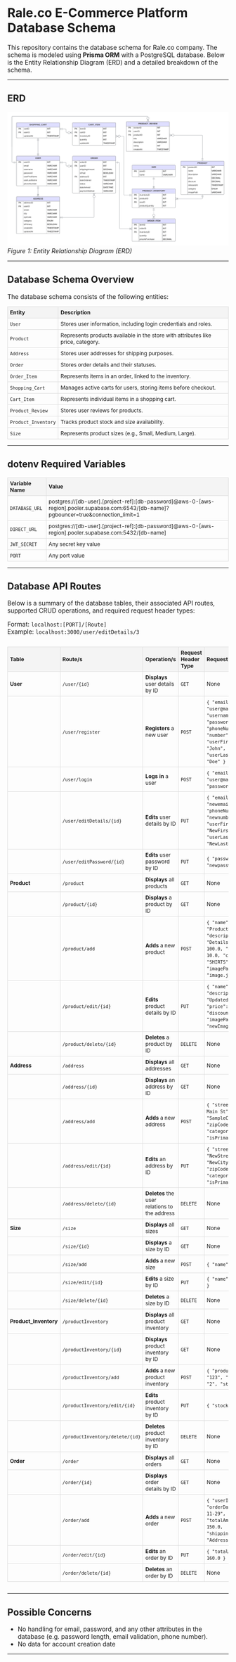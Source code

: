 # Rale.co E-Commerce Platform Database Schema

This repository contains the database schema for Rale.co company. The schema is modeled using **Prisma ORM** with a PostgreSQL database. Below is the Entity Relationship Diagram (ERD) and a detailed breakdown of the schema.

---

## ERD

![ERD Diagram](./ERD.png)  
*Figure 1: Entity Relationship Diagram (ERD)*

---

## Database Schema Overview

The database schema consists of the following entities:

| **Entity**         | **Description**                                                                 |
|---------------------|---------------------------------------------------------------------------------|
| `User`             | Stores user information, including login credentials and roles.                |
| `Product`          | Represents products available in the store with attributes like price, category.|
| `Address`          | Stores user addresses for shipping purposes.                                   |
| `Order`            | Stores order details and their statuses.                                       |
| `Order_Item`       | Represents items in an order, linked to the inventory.                         |
| `Shopping_Cart`    | Manages active carts for users, storing items before checkout.                 |
| `Cart_Item`        | Represents individual items in a shopping cart.                                |
| `Product_Review`   | Stores user reviews for products.                                              |
| `Product_Inventory`| Tracks product stock and size availability.                                    |
| `Size`             | Represents product sizes (e.g., Small, Medium, Large).                        |

---

## dotenv Required Variables

| **Variable Name**  | **Value**                                                                      |
|---------------------|---------------------------------------------------------------------------------|
| `DATABASE_URL`     | postgres://[db-user].[project-ref]:[db-password]@aws-0-[aws-region].pooler.supabase.com:6543/[db-name]?pgbouncer=true&connection_limit=1|
| `DIRECT_URL`       | postgres://[db-user].[project-ref]:[db-password]@aws-0-[aws-region].pooler.supabase.com:5432/[db-name]|
| `JWT_SECRET`       | Any secret key value                                                           |
| `PORT`             | Any port value                                                                 |

---

## Database API Routes

Below is a summary of the database tables, their associated API routes, supported CRUD operations, and required request header types:

Format: `localhost:[PORT]/[Route]`  
Example: `localhost:3000/user/editDetails/3`

<style>
  table {
    width: 100%;
    table-layout: fixed; /* Distributes columns evenly */
    border-collapse: collapse; /* Ensures no extra space between borders */
    font-size: 12px; /* Adjust font size for smaller content */
  }

  th, td {
    padding: 5px; /* Reduces the padding to make the cells more compact */
    text-align: left; /* Ensures text is left-aligned */
    border: 1px solid #ddd; /* Adds a light border for better visibility */
  }

  th {
    background-color: #f4f4f4; /* Light gray background for headers */
    font-weight: bold;
  }
</style>

<div style="overflow-x: auto">
  <table>
    <thead>
      <tr>
        <th><strong>Table</strong></th>
        <th><strong>Route/s</strong></th>
        <th><strong>Operation/s</strong></th>
        <th><strong>Request Header Type</strong></th>
        <th><strong>Request Body</strong></th>
        <th><strong>Authentication</strong></th>
      </tr>
    </thead>
    <tbody>
      <tr>
        <td><strong>User</strong></td>
        <td><code>/user/{id}</code></td>
        <td><strong>Displays</strong> user details by ID</td>
        <td><code>GET</code></td>
        <td>None</td>
        <td>Yes</td>
      </tr>
      <tr>
        <td></td>
        <td><code>/user/register</code></td>
        <td><strong>Registers</strong> a new user</td>
        <td><code>POST</code></td>
        <td><code>{ "email": "user@mail.com", "username": "user", "password": "pass", "phoneNumber": "number", "userFirstName": "John", "userLastName": "Doe" }</code></td>
        <td>No</td>
      </tr>
      <tr>
        <td></td>
        <td><code>/user/login</code></td>
        <td><strong>Logs in</strong> a user</td>
        <td><code>POST</code></td>
        <td><code>{ "email": "user@mail.com", "password": "pass" }</code></td>
        <td>No</td>
      </tr>
      <tr>
        <td></td>
        <td><code>/user/editDetails/{id}</code></td>
        <td><strong>Edits</strong> user details by ID</td>
        <td><code>PUT</code></td>
        <td><code>{ "email": "newemail@mail.com", "phoneNumber": "newnumber", "userFirstName": "NewFirstName", "userLastName": "NewLastName" }</code></td>
        <td>Yes</td>
      </tr>
      <tr>
        <td></td>
        <td><code>/user/editPassword/{id}</code></td>
        <td><strong>Edits</strong> user password by ID</td>
        <td><code>PUT</code></td>
        <td><code>{ "password": "newpassword" }</code></td>
        <td>Yes</td>
      </tr>
      <tr>
        <td><strong>Product</strong></td>
        <td><code>/product</code></td>
        <td><strong>Displays</strong> all products</td>
        <td><code>GET</code></td>
        <td>None</td>
        <td>No</td>
      </tr>
      <tr>
        <td></td>
        <td><code>/product/{id}</code></td>
        <td><strong>Displays</strong> a product by ID</td>
        <td><code>GET</code></td>
        <td>None</td>
        <td>No</td>
      </tr>
      <tr>
        <td></td>
        <td><code>/product/add</code></td>
        <td><strong>Adds</strong> a new product</td>
        <td><code>POST</code></td>
        <td><code>{ "name": "ProductName", "description": "Details", "price": 100.0, "discount": 10.0, "category": "SHIRTS", "imagePath": "image.jpg" }</code></td>
        <td>Yes + Admin Role</td>
      </tr>
      <tr>
        <td></td>
        <td><code>/product/edit/{id}</code></td>
        <td><strong>Edits</strong> product details by ID</td>
        <td><code>PUT</code></td>
        <td><code>{ "name": "NewName", "description": "UpdatedDetails", "price": 120.0, "discount": 15.0, "imagePath": "newImage.jpg" }</code></td>
        <td>Yes + Admin Role</td>
      </tr>
      <tr>
        <td></td>
        <td><code>/product/delete/{id}</code></td>
        <td><strong>Deletes</strong> a product by ID</td>
        <td><code>DELETE</code></td>
        <td>None</td>
        <td>Yes + Admin Role</td>
      </tr>
      <tr>
        <td><strong>Address</strong></td>
        <td><code>/address</code></td>
        <td><strong>Displays</strong> all addresses</td>
        <td><code>GET</code></td>
        <td>None</td>
        <td>Yes</td>
      </tr>
      <tr>
        <td></td>
        <td><code>/address/{id}</code></td>
        <td><strong>Displays</strong> an address by ID</td>
        <td><code>GET</code></td>
        <td>None</td>
        <td>Yes</td>
      </tr>
      <tr>
        <td></td>
        <td><code>/address/add</code></td>
        <td><strong>Adds</strong> a new address</td>
        <td><code>POST</code></td>
        <td><code>{ "street": "123 Main St", "city": "SampleCity", "zipCode": "12345", "category": "HOME", "isPrimary": true }</code></td>
        <td>Yes</td>
      </tr>
      <tr>
        <td></td>
        <td><code>/address/edit/{id}</code></td>
        <td><strong>Edits</strong> an address by ID</td>
        <td><code>PUT</code></td>
        <td><code>{ "street": "NewStreet", "city": "NewCity", "zipCode": "54321", "category": "WORK", "isPrimary": false }</code></td>
        <td>Yes</td>
      </tr>
      <tr>
        <td></td>
        <td><code>/address/delete/{id}</code></td>
        <td><strong>Deletes</strong> the user relations to the address</td>
        <td><code>DELETE</code></td>
        <td>None</td>
        <td>Yes</td>
      </tr>
      <tr>
        <td><strong>Size</strong></td>
        <td><code>/size</code></td>
        <td><strong>Displays</strong> all sizes</td>
        <td><code>GET</code></td>
        <td>None</td>
        <td>No</td>
      </tr>
      <tr>
        <td></td>
        <td><code>/size/{id}</code></td>
        <td><strong>Displays</strong> a size by ID</td>
        <td><code>GET</code></td>
        <td>None</td>
        <td>No</td>
      </tr>
      <tr>
        <td></td>
        <td><code>/size/add</code></td>
        <td><strong>Adds</strong> a new size</td>
        <td><code>POST</code></td>
        <td><code>{ "name": "XL" }</code></td>
        <td>Yes + Admin Role</td>
      </tr>
      <tr>
        <td></td>
        <td><code>/size/edit/{id}</code></td>
        <td><strong>Edits</strong> a size by ID</td>
        <td><code>PUT</code></td>
        <td><code>{ "name": "NewSize" }</code></td>
        <td>Yes + Admin Role</td>
      </tr>
      <tr>
        <td></td>
        <td><code>/size/delete/{id}</code></td>
        <td><strong>Deletes</strong> a size by ID</td>
        <td><code>DELETE</code></td>
        <td>None</td>
        <td>Yes + Admin Role</td>
      </tr>
      <tr>
        <td><strong>Product_Inventory</strong></td>
        <td><code>/productInventory</code></td>
        <td><strong>Displays</strong> all product inventory</td>
        <td><code>GET</code></td>
        <td>None</td>
        <td>No</td>
      </tr>
      <tr>
        <td></td>
        <td><code>/productInventory/{id}</code></td>
        <td><strong>Displays</strong> product inventory by ID</td>
        <td><code>GET</code></td>
        <td>None</td>
        <td>No</td>
      </tr>
      <tr>
        <td></td>
        <td><code>/productInventory/add</code></td>
        <td><strong>Adds</strong> a new product inventory</td>
        <td><code>POST</code></td>
        <td><code>{ "productId": "123", "sizeId": "2", "stock": 100 }</code></td>
        <td>Yes + Admin Role</td>
      </tr>
      <tr>
        <td></td>
        <td><code>/productInventory/edit/{id}</code></td>
        <td><strong>Edits</strong> product inventory by ID</td>
        <td><code>PUT</code></td>
        <td><code>{ "stock": 150 }</code></td>
        <td>Yes + Admin Role</td>
      </tr>
      <tr>
        <td></td>
        <td><code>/productInventory/delete/{id}</code></td>
        <td><strong>Deletes</strong> product inventory by ID</td>
        <td><code>DELETE</code></td>
        <td>None</td>
        <td>Yes + Admin Role</td>
      </tr>
      <tr>
        <td><strong>Order</strong></td>
        <td><code>/order</code></td>
        <td><strong>Displays</strong> all orders</td>
        <td><code>GET</code></td>
        <td>None</td>
        <td>Yes</td>
      </tr>
      <tr>
        <td></td>
        <td><code>/order/{id}</code></td>
        <td><strong>Displays</strong> order details by ID</td>
        <td><code>GET</code></td>
        <td>None</td>
        <td>Yes</td>
      </tr>
      <tr>
        <td></td>
        <td><code>/order/add</code></td>
        <td><strong>Adds</strong> a new order</td>
        <td><code>POST</code></td>
        <td><code>{ "userId": "1", "orderDate": "2024-11-29", "totalAmount": 150.0, "shippingAddress": "AddressID" }</code></td>
        <td>Yes</td>
      </tr>
      <tr>
        <td></td>
        <td><code>/order/edit/{id}</code></td>
        <td><strong>Edits</strong> an order by ID</td>
        <td><code>PUT</code></td>
        <td><code>{ "totalAmount": 160.0 }</code></td>
        <td>Yes</td>
      </tr>
      <tr>
        <td></td>
        <td><code>/order/delete/{id}</code></td>
        <td><strong>Deletes</strong> an order by ID</td>
        <td><code>DELETE</code></td>
        <td>None</td>
        <td>Yes</td>
      </tr>
    </tbody>
  </table>
</div>




---

## Possible Concerns

- No handling for email, password, and any other attributes in the database (e.g. password length, email validation, phone number).
- No data for account creation date

---
